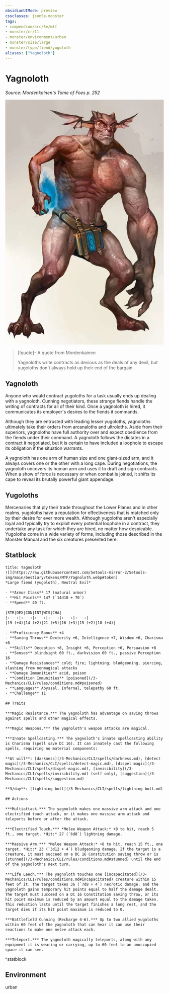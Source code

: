 ```yaml
---
obsidianUIMode: preview
cssclasses: json5e-monster
tags:
- compendium/src/5e/mtf
- monster/cr/11
- monster/environment/urban
- monster/size/large
- monster/type/fiend/yugoloth
aliases: ["Yagnoloth"]
---
```

# Yagnoloth
*Source: Mordenkainen's Tome of Foes p. 252*  

![](https://raw.githubusercontent.com/5etools-mirror-2/5etools-img/main/bestiary/MTF/Yagnoloth.webp#right)  
> [!quote]- A quote from Mordenkainen  
> 
> Yagnoloths write contracts as devious as the deals of any devil, but yugoloths don't always hold up their end of the bargain.

## Yagnoloth

Anyone who would contract yugoloths for a task usually ends up dealing with a yagnoloth. Cunning negotiators, these strange fiends handle the writing of contracts for all of their kind. Once a yagnoloth is hired, it communicates its employer's desires to the fiends it commands.

Although they are entrusted with leading lesser yugoloths, yagnoloths ultimately take their orders from arcanaloths and ultroloths. Aside from their superiors, yagnoloths have full authority over and expect obedience from the fiends under their command. A yagnoloth follows the dictates in a contract it negotiated, but it is certain to have included a loophole to escape its obligation if the situation warrants.

A yagnoloth has one arm of human size and one giant-sized arm, and it always covers one or the other with a long cape. During negotiations, the yagnoloth uncovers its human arm and uses it to draft and sign contracts. When a show of force is necessary or when combat is joined, it shifts its cape to reveal its brutally powerful giant appendage.

## Yugoloths

Mercenaries that ply their trade throughout the Lower Planes and in other realms, yugoloths have a reputation for effectiveness that is matched only by their desire for ever more wealth. Although yugoloths aren't especially loyal and typically try to exploit every potential loophole in a contract, they undertake any task for which they are hired, no matter how despicable. Yugoloths come in a wide variety of forms, including those described in the Monster Manual and the six creatures presented here.


## Statblock

```ad-statblock
title: Yagnoloth
![](https://raw.githubusercontent.com/5etools-mirror-2/5etools-img/main/bestiary/tokens/MTF/Yagnoloth.webp#token)
*Large fiend (yugoloth), Neutral Evil*

- **Armor Class** 17 (natural armor)
- **Hit Points** 147 (`14d10 + 70`) 
- **Speed** 40 ft.

|STR|DEX|CON|INT|WIS|CHA|
|:---:|:---:|:---:|:---:|:---:|:---:|
|19 (+4)|14 (+2)|21 (+5)|16 (+3)|15 (+2)|18 (+4)|

- **Proficiency Bonus** +4
- **Saving Throws** Dexterity +6, Intelligence +7, Wisdom +6, Charisma +8
- **Skills** Deception +8, Insight +6, Perception +6, Persuasion +8
- **Senses** blindsight 60 ft., darkvision 60 ft., passive Perception 16
- **Damage Resistances** cold; fire; lightning; bludgeoning, piercing, slashing from nonmagical attacks
- **Damage Immunities** acid, poison
- **Condition Immunities** [poisoned](/3-Mechanics/CLI/rules/conditions.md#poisoned)
- **Languages** Abyssal, Infernal, telepathy 60 ft.
- **Challenge** 11

## Traits

***Magic Resistance.*** The yagnoloth has advantage on saving throws against spells and other magical effects.

***Magic Weapons.*** The yagnoloth's weapon attacks are magical.

***Innate Spellcasting.*** The yagnoloth's innate spellcasting ability is Charisma (spell save DC 16). It can innately cast the following spells, requiring no material components:

**At will**: [darkness](/3-Mechanics/CLI/spells/darkness.md), [detect magic](/3-Mechanics/CLI/spells/detect-magic.md), [dispel magic](/3-Mechanics/CLI/spells/dispel-magic.md), [invisibility](/3-Mechanics/CLI/spells/invisibility.md) (self only), [suggestion](/3-Mechanics/CLI/spells/suggestion.md)

**3/day**: [lightning bolt](/3-Mechanics/CLI/spells/lightning-bolt.md)

## Actions

***Multiattack.*** The yagnoloth makes one massive arm attack and one electrified touch attack, or it makes one massive arm attack and teleports before or after the attack.

***Electrified Touch.*** *Melee Weapon Attack:* +8 to hit, reach 5 ft., one target. *Hit:* 27 (`6d8`) lightning damage.

***Massive Arm.*** *Melee Weapon Attack:* +8 to hit, reach 15 ft., one target. *Hit:* 23 (`3d12 + 4`) bludgeoning damage. If the target is a creature, it must succeed on a DC 16 Constitution saving throw or is [stunned](/3-Mechanics/CLI/rules/conditions.md#stunned) until the end of the yagnoloth's next turn.

***Life Leech.*** The yagnoloth touches one [incapacitated](/3-Mechanics/CLI/rules/conditions.md#incapacitated) creature within 15 feet of it. The target takes 36 (`7d8 + 4`) necrotic damage, and the yagnoloth gains temporary hit points equal to half the damage dealt. The target must succeed on a DC 16 Constitution saving throw, or its hit point maximum is reduced by an amount equal to the damage taken. This reduction lasts until the target finishes a long rest, and the target dies if its hit point maximum is reduced to 0.

***Battlefield Cunning (Recharge 4-6).*** Up to two allied yugoloths within 60 feet of the yagnoloth that can hear it can use their reactions to make one melee attack each.

***Teleport.*** The yagnoloth magically teleports, along with any equipment it is wearing or carrying, up to 60 feet to an unoccupied space it can see.
```
^statblock

## Environment

urban